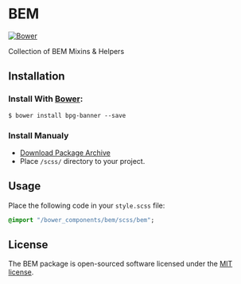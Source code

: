 # BEM
[![Bower](https://img.shields.io/bower/v/bem.svg)](https://github.com/zgabievi/bem)

Collection of BEM Mixins &amp; Helpers

## Installation
### Install With [Bower](http://bower.io/):
```
$ bower install bpg-banner --save
```
### Install Manualy
- [Download Package Archive](https://github.com/zgabievi/bem/archive/master.zip)
- Place `/scss/` directory to your project.

## Usage
Place the following code in your `style.scss` file:
```sass
@import "/bower_components/bem/scss/bem";
```

## License
The BEM package is open-sourced software licensed under the [MIT license](http://opensource.org/licenses/MIT).
